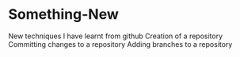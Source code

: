 # Something-New
New techniques I have learnt from github
Creation of a repository 
Committing changes to a repository 
Adding branches to a repository 
